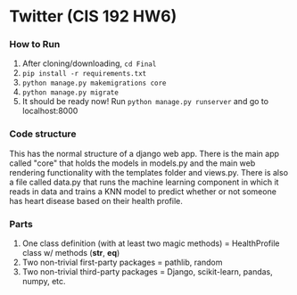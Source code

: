 # Twitter (CIS 192 HW6)

### How to Run
1. After cloning/downloading, `cd Final`
2. `pip install -r requirements.txt`
3. `python manage.py makemigrations core`
4. `python manage.py migrate`
5. It should be ready now! Run `python manage.py runserver` and go to localhost:8000

### Code structure
This has the normal structure of a django web app. There is the main app called "core" that holds the models in models.py and the main web rendering functionality with the templates folder and views.py. There is also a file called data.py that runs the machine learning component in which it reads in data and trains a KNN model to predict whether or not someone has heart disease based on their health profile.

### Parts
1. One class definition (with at least two magic methods) = HealthProfile class w/ methods (__str__, __eq__)
2. Two non-trivial first-party packages = pathlib, random
3. Two non-trivial third-party packages = Django, scikit-learn, pandas, numpy, etc.